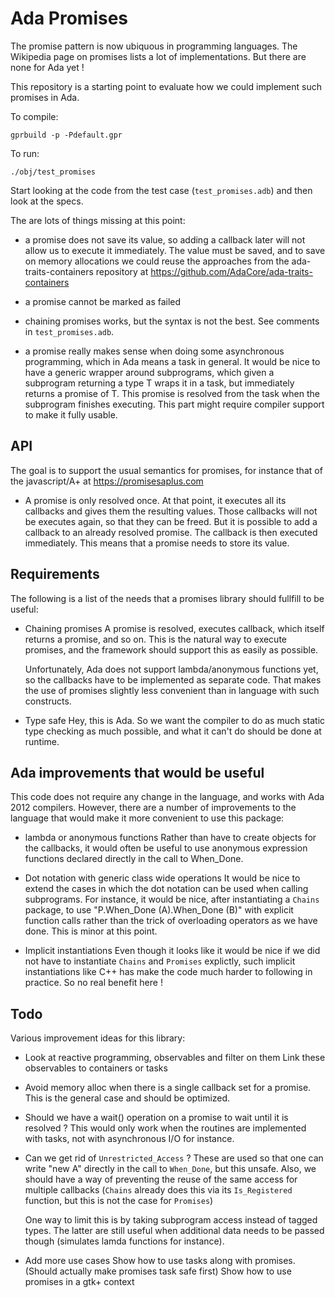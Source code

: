 
Ada Promises
============

The promise pattern is now ubiquous in programming languages.
The Wikipedia page on promises lists a lot of implementations.
But there are none for Ada yet !

This repository is a starting point to evaluate how we could
implement such promises in Ada.

To compile:

    gprbuild -p -Pdefault.gpr

To run:

    ./obj/test_promises

Start looking at the code from the test case (`test_promises.adb`)
and then look at the specs.

The are lots of things missing at this point:

   - a promise does not save its value, so adding a callback later
     will not allow us to execute it immediately. The value must be
     saved, and to save on memory allocations we could reuse the
     approaches from the ada-traits-containers repository at
     https://github.com/AdaCore/ada-traits-containers

   - a promise cannot be marked as failed

   - chaining promises works, but the syntax is not the best.
     See comments in `test_promises.adb`.

   - a promise really makes sense when doing some asynchronous
     programming, which in Ada means a task in general. It would
     be nice to have a generic wrapper around subprograms, which
     given a subprogram returning a type T wraps it in a task,
     but immediately returns a promise of T. This promise is
     resolved from the task when the subprogram finishes executing.
     This part might require compiler support to make it fully
     usable.

API
---

The goal is to support the usual semantics for promises, for instance
that of the javascript/A+ at https://promisesaplus.com

   - A promise is only resolved once.
     At that point, it executes all its callbacks and gives them the
     resulting values. Those callbacks will not be executes again,
     so that they can be freed.
     But it is possible to add a callback to an already resolved
     promise. The callback is then executed immediately. This means that
     a promise needs to store its value.

Requirements
------------

The following is a list of the needs that a promises library should
fullfill to be useful:

   - Chaining promises
     A promise is resolved, executes callback, which itself returns
     a promise, and so on. This is the natural way to execute promises,
     and the framework should support this as easily as possible.

     Unfortunately, Ada does not support lambda/anonymous functions yet,
     so the callbacks have to be implemented as separate code. That makes
     the use of promises slightly less convenient than in language with
     such constructs.

   - Type safe
     Hey, this is Ada. So we want the compiler to do as much static type
     checking as much possible, and what it can't do should be done at
     runtime.

Ada improvements that would be useful
-------------------------------------

This code does not require any change in the language, and works with
Ada 2012 compilers.
However, there are a number of improvements to the language that would
make it more convenient to use this package:

   - lambda or anonymous functions
     Rather than have to create objects for the callbacks, it would often
     be useful to use anonymous expression functions declared directly
     in the call to When_Done.

   - Dot notation with generic class wide operations
     It would be nice to extend the cases in which the dot notation can be
     used when calling subprograms. For instance, it would be nice, after
     instantiating a `Chains` package, to use "P.When_Done (A).When_Done (B)"
     with explicit function calls rather than the trick of overloading
     operators as we have done.
     This is minor at this point.

   - Implicit instantiations
     Even though it looks like it would be nice if we did not have to
     instantiate `Chains` and `Promises` explictly, such implicit
     instantiations like C++ has make the code much harder to following
     in practice. So no real benefit here !

Todo
----

Various improvement ideas for this library:

   - Look at reactive programming, observables and filter on them
     Link these observables to containers or tasks

   - Avoid memory alloc when there is a single callback set for a
     promise. This is the general case and should be optimized.

   - Should we have a wait() operation on a promise to wait until it is
     resolved ? This would only work when the routines are implemented
     with tasks, not with asynchronous I/O for instance.

   - Can we get rid of `Unrestricted_Access` ?
     These are used so that one can write "new A" directly in the call
     to `When_Done`, but this unsafe.
     Also, we should have a way of preventing the reuse of the same access
     for multiple callbacks (`Chains` already does this via its
     `Is_Registered` function, but this is not the case for `Promises`)

     One way to limit this is by taking subprogram access instead of
     tagged types. The latter are still useful when additional data needs
     to be passed though (simulates lamda functions for instance).

   - Add more use cases
     Show how to use tasks along with promises.
        (Should actually make promises task safe first)
     Show how to use promises in a gtk+ context
